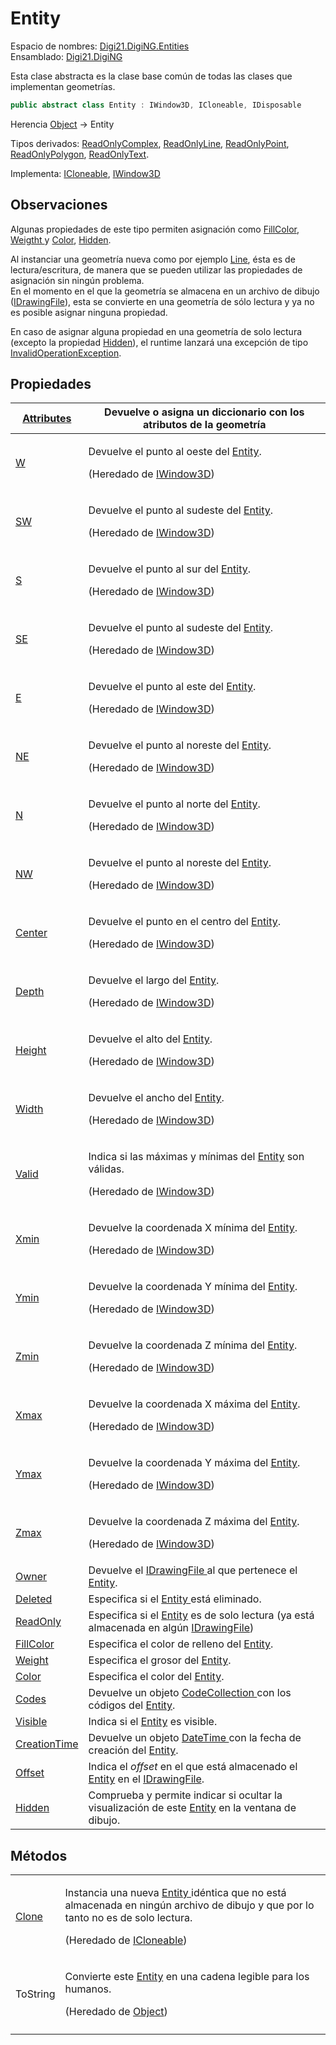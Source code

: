 # Entity

Espacio de nombres: [Digi21.DigiNG.Entities](../../)\
Ensamblado: [Digi21.DigiNG](../../../)

Esta clase abstracta es la clase base común de todas las clases que implementan geometrías.

```csharp
public abstract class Entity : IWindow3D, ICloneable, IDisposable
```

Herencia [Object](https://docs.microsoft.com/en-us/dotnet/api/system.object?view=net-5.0) → Entity

Tipos derivados: [ReadOnlyComplex](../readonlycomplex/), [ReadOnlyLine](../readonlyline/), [ReadOnlyPoint](../readonlypoint/), [ReadOnlyPolygon](../readonlypolygon/), [ReadOnlyText](../readonlytext/).

Implementa: [ICloneable](../../interfaces/icloseable/), [IWindow3D](../../../digi21.math/interfaces/iwindow3d/)

## Observaciones

Algunas propiedades de este tipo permiten asignación como [FillColor](propiedades/fillcolor.md), [Weigtht ](propiedades/weight.md)y [Color](propiedades/color.md), [Hidden](propiedades/hidden.md).

Al instanciar una geometría nueva como por ejemplo [Line](../line/), ésta es de lectura/escritura, de manera que se pueden utilizar las propiedades de asignación sin ningún problema. \
En el momento en el que la geometría se almacena en un archivo de dibujo ([IDrawingFile](../../../digi21.diging.io/interfaces/idrawingfile/)), esta se convierte en una geometría de sólo lectura y ya no es posible asignar ninguna propiedad.&#x20;

En caso de asignar alguna propiedad en una geometría de solo lectura (excepto la propiedad [Hidden](propiedades/hidden.md)), el runtime lanzará una excepción de tipo [InvalidOperationException](https://docs.microsoft.com/en-us/dotnet/api/system.invalidoperationexception?view=net-5.0).

## Propiedades

| [Attributes](propiedades/attributes\_entity.md)                           | Devuelve o asigna un diccionario con los atributos de la geometría                                                                                                     |
| ------------------------------------------------------------------------- | ---------------------------------------------------------------------------------------------------------------------------------------------------------------------- |
| [W](../../../digi21.math/interfaces/iwindow3d/propiedades/w.md)           | <p>Devuelve el punto al oeste del <a href="./">Entity</a>.</p><p>(Heredado de <a href="../../../digi21.math/interfaces/iwindow3d/">IWindow3D</a>)</p>                  |
| [SW](../../../digi21.math/interfaces/iwindow3d/propiedades/sw.md)         | <p>Devuelve el punto al sudeste del <a href="./">Entity</a>.</p><p>(Heredado de <a href="../../../digi21.math/interfaces/iwindow3d/">IWindow3D</a>)</p>                |
| [S](../../../digi21.math/interfaces/iwindow3d/propiedades/s.md)           | <p>Devuelve el punto al sur del <a href="./">Entity</a>.</p><p>(Heredado de <a href="../../../digi21.math/interfaces/iwindow3d/">IWindow3D</a>)</p>                    |
| [SE](../../../digi21.math/interfaces/iwindow3d/propiedades/se.md)         | <p>Devuelve el punto al sudeste del <a href="./">Entity</a>.</p><p>(Heredado de <a href="../../../digi21.math/interfaces/iwindow3d/">IWindow3D</a>)</p>                |
| [E](../../../digi21.math/interfaces/iwindow3d/propiedades/e.md)           | <p>Devuelve el punto al este del <a href="./">Entity</a>.</p><p>(Heredado de <a href="../../../digi21.math/interfaces/iwindow3d/">IWindow3D</a>)</p>                   |
| [NE](../../../digi21.math/interfaces/iwindow3d/propiedades/ne.md)         | <p>Devuelve el punto al noreste del <a href="./">Entity</a>.</p><p>(Heredado de <a href="../../../digi21.math/interfaces/iwindow3d/">IWindow3D</a>)</p>                |
| [N](../../../digi21.math/interfaces/iwindow3d/propiedades/n.md)           | <p>Devuelve el punto al norte del <a href="./">Entity</a>.</p><p>(Heredado de <a href="../../../digi21.math/interfaces/iwindow3d/">IWindow3D</a>)</p>                  |
| [NW](../../../digi21.math/interfaces/iwindow3d/propiedades/nw.md)         | <p>Devuelve el punto al noreste del <a href="./">Entity</a>.</p><p>(Heredado de <a href="../../../digi21.math/interfaces/iwindow3d/">IWindow3D</a>)</p>                |
| [Center](../../../digi21.math/interfaces/iwindow3d/propiedades/center.md) | <p>Devuelve el punto en el centro del <a href="./">Entity</a>.</p><p>(Heredado de <a href="../../../digi21.math/interfaces/iwindow3d/">IWindow3D</a>)</p>              |
| [Depth](../../../digi21.math/interfaces/iwindow3d/propiedades/depth.md)   | <p>Devuelve el largo del <a href="./">Entity</a>.</p><p>(Heredado de <a href="../../../digi21.math/interfaces/iwindow3d/">IWindow3D</a>)</p>                           |
| [Height](../../../digi21.math/interfaces/iwindow3d/propiedades/height.md) | <p>Devuelve el alto del <a href="./">Entity</a>.</p><p>(Heredado de <a href="../../../digi21.math/interfaces/iwindow3d/">IWindow3D</a>)</p>                            |
| [Width](../../../digi21.math/interfaces/iwindow3d/propiedades/width.md)   | <p>Devuelve el ancho del <a href="./">Entity</a>.</p><p>(Heredado de <a href="../../../digi21.math/interfaces/iwindow3d/">IWindow3D</a>)</p>                           |
| [Valid](../../../digi21.math/interfaces/iwindow3d/propiedades/valid.md)   | <p>Indica si las máximas y mínimas del <a href="./">Entity</a> son válidas.</p><p>(Heredado de <a href="../../../digi21.math/interfaces/iwindow3d/">IWindow3D</a>)</p> |
| [Xmin](../../../digi21.math/interfaces/iwindow3d/propiedades/xmin.md)     | <p>Devuelve la coordenada X mínima del <a href="./">Entity</a>.</p><p>(Heredado de <a href="../../../digi21.math/interfaces/iwindow3d/">IWindow3D</a>)</p>             |
| [Ymin](../../../digi21.math/interfaces/iwindow3d/propiedades/ymin.md)     | <p>Devuelve la coordenada Y mínima del <a href="./">Entity</a>.</p><p>(Heredado de <a href="../../../digi21.math/interfaces/iwindow3d/">IWindow3D</a>)</p>             |
| [Zmin](../../../digi21.math/interfaces/iwindow3d/propiedades/zmin.md)     | <p>Devuelve la coordenada Z mínima del <a href="./">Entity</a>.</p><p>(Heredado de <a href="../../../digi21.math/interfaces/iwindow3d/">IWindow3D</a>)</p>             |
| [Xmax](../../../digi21.math/interfaces/iwindow3d/propiedades/xmax.md)     | <p>Devuelve la coordenada X máxima del <a href="./">Entity</a>.</p><p>(Heredado de <a href="../../../digi21.math/interfaces/iwindow3d/">IWindow3D</a>)</p>             |
| [Ymax](../../../digi21.math/interfaces/iwindow3d/propiedades/ymax.md)     | <p>Devuelve la coordenada Y máxima del <a href="./">Entity</a>.</p><p>(Heredado de <a href="../../../digi21.math/interfaces/iwindow3d/">IWindow3D</a>)</p>             |
| [Zmax](../../../digi21.math/interfaces/iwindow3d/propiedades/zmax.md)     | <p>Devuelve la coordenada Z máxima del <a href="./">Entity</a>.</p><p>(Heredado de <a href="../../../digi21.math/interfaces/iwindow3d/">IWindow3D</a>)</p>             |
| [Owner](propiedades/owner.md)                                             | Devuelve el [IDrawingFile ](../../../digi21.diging.io/interfaces/idrawingfile/)al que pertenece el [Entity](./).                                                       |
| [Deleted](propiedades/deleted.md)                                         | Especifica si el [Entity ](./)está eliminado.                                                                                                                          |
| [ReadOnly](propiedades/readonly.md)                                       | Especifica si el [Entity](./) es de solo lectura (ya está almacenada en algún [IDrawingFile](../../../digi21.diging.io/interfaces/idrawingfile/))                      |
| [FillColor](propiedades/fillcolor.md)                                     | Especifica el color de relleno del [Entity](./).                                                                                                                       |
| [Weight](propiedades/weight.md)                                           | Especifica el grosor del [Entity](./).                                                                                                                                 |
| [Color](propiedades/color.md)                                             | Especifica el color del [Entity](./).                                                                                                                                  |
| [Codes](propiedades/codes.md)                                             | Devuelve un objeto [CodeCollection ](broken-reference)con los códigos del [Entity](./).                                                                                |
| [Visible](propiedades/visible.md)                                         | Indica si el [Entity](./) es visible.                                                                                                                                  |
| [CreationTime](propiedades/creationtime.md)                               | Devuelve un objeto [DateTime ](https://docs.microsoft.com/en-us/dotnet/api/system.datetime?view=net-5.0)con la fecha de creación del [Entity](./).                     |
| [Offset](propiedades/offset.md)                                           | Indica el _offset_ en el que está almacenado el [Entity](./) en el [IDrawingFile](../../../digi21.diging.io/interfaces/idrawingfile/).                                 |
| [Hidden](propiedades/hidden.md)                                           | Comprueba y permite indicar si ocultar la visualización de este [Entity](./) en la ventana de dibujo.                                                                  |

## Métodos

|                           |                                                                                                                                                                                                                                    |
| ------------------------- | ---------------------------------------------------------------------------------------------------------------------------------------------------------------------------------------------------------------------------------- |
| [Clone](metodos/clone.md) | <p>Instancia una nueva <a href="./">Entity </a>idéntica que no está almacenada en ningún archivo de dibujo y que por lo tanto no es de solo lectura.</p><p>(Heredado de <a href="../../interfaces/icloseable/">ICloneable</a>)</p> |
| ToString                  | <p>Convierte este <a href="./">Entity</a> en una cadena legible para los humanos.</p><p>(Heredado de <a href="https://docs.microsoft.com/en-us/dotnet/api/system.object?view=net-5.0">Object</a>)</p>                              |
|                           |                                                                                                                                                                                                                                    |

